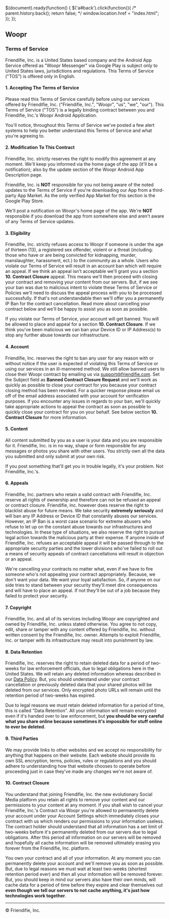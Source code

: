 $(document).ready(function() { $('a#back').click(function(){ /\* parent.history.back(); return false; \*/ window.location.href = "index.html"; }); });

Woopr
-----

### Terms of Service

Friendifie, Inc. is a United States based company and the Android App Service offered as "Woopr Messenger" via Google Play is subject only to United States laws, jurisdictions and regulations. This Terms of Service ("TOS") is offered only in English.

#### 1\. Accepting The Terms of Service

Please read this Terms of Service carefully before using our services offered by Friendifie, Inc. ("Friendifie, Inc.", "Woopr", "us", "we", "our"). This Terms of Service ("TOS") is a legally binding contract between you and Friendifie, Inc.'s Woopr Android Application.

You'll notice, throughout this Terms of Service we've posted a few alert systems to help you better understand this Terms of Service and what you're agreeing to.

#### 2\. Modification To This Contract

Friendifie, Inc. strictly reserves the right to modify this agreement at any moment. We'll keep you informed via the home page of the app (it'll be a notification); also by the update section of the Woopr Android App Description page.

Friendifie, Inc. is **NOT** responsible for you not being aware of the noted updates to the Terms of Service if you're downloading our App from a third-party App Market. As the only verified App Market for this section is the Google Play Store.

We'll post a notification on Woopr's home page of the app. We're **NOT** responsible if you download the app from somewhere else and aren't aware of any Terms of Service updates.

#### 3\. Eligibility

Friendifie, Inc. strictly refuses access to Woopr if someone is under the age of thirteen (13), a registered sex offender, violent or a threat (including: those who have or are being convicted for kidnapping, murder, manslaughter, harassment, ect.) to the community as a whole. Users who violate our Terms of Service will result in an account ban which will require an appeal. If we think an appeal isn't acceptable we'll grant you a section **10\. Contract Closure** appeal. This means we'll then proceed with closing your contract and removing your content from our servers. But, if we see your ban was due to malicious intent to violate these Terms of Service or Policies we'll need to discuss the appeal process with you to be processed successfully. If that's not understandable then we'll offer you a permanently IP Ban for the contract cancellation. Read more about cancelling your contract below and we'll be happy to assist you as soon as possible.

If you violate our Terms of Service, your account will get banned. You will be allowed to place and appeal for a section **10\. Contract Closure**. If we think you've been malicious we can ban your Device ID or IP Address(s) to stop any further abuse towards our infrastructure.

#### 4\. Account

Friendifie, Inc. reserves the right to ban any user for any reason with or without notice if the user is expected of violating this Terms of Service or using our services in an ill-mannered method. We still allow banned users to close their Woopr contract by emailing us via [support@friendifie.com](mailto:support@friendifie.com). Set the Subject field as **Banned Contract Closure Request** and we'll work as quickly as possible to close your contract for you because your contract closing method has been revoked. For a quicker response please email us off of the email address associated with your account for verification purposes. If you encounter any issues in regards to your ban, we'll quickly take appropriate actions to appeal the contract as soon as possible to quickly close your contract for you on your behalf. See below section **10\. Contract Closure** for more information.

#### 5\. Content

All content submitted by you as a user is your data and you are responsible for it. Friendifie, Inc. is in no way, shape or form responsible for any messages or photos you share with other users. You strictly own all the data you submitted and only submit at your own risk.

If you post something that'll get you in trouble legally, it's your problem. Not Friendifie, Inc.'s.

#### 6\. Appeals

Friendifie, Inc. partners who retain a valid contract with Friendifie, Inc. reserve all rights of ownership and therefore can not be refused an appeal or contract closure. Friendifie, Inc. however does reserve the right to blacklist abuse for future means. We take security **extremely seriously** and will ban any IP Address or Device ID that constantly abuses our services. However, an IP Ban is a worst case scenario for extreme abusers who refuse to let up on the constant abuse towards our infrastructures and technologies. In these type of situations, we also reserve the right to pursue legal action towards the malicious party at their expense. If anyone inside of Friendifie, Inc. refuses an acceptable appeal it will be passed through to the appropriate security parties and the lower divisions who've failed to roll out a means of security appeals of contract cancellations will result in objection or an appeal.

We're cancelling your contracts no matter what, even if we have to fire someone who's not appealing your contract appropriately. Because, we don't want your data. We want your loyal satisfaction. So, if anyone on our side tries to stand between your security they'll meet dire consequences and will have to place an appeal. If not they'll be out of a job because they failed to protect your security.

#### 7\. Copyright

Friendifie, Inc. and all of its services including Woopr are copyrighted and owned by Friendifie, Inc. unless stated otherwise. You agree to not copy, edit, share or tamper with any content offered by Friendifie, Inc. without written consent by the Friendifie, Inc. owner. Attempts to exploit Friendifie, Inc. or tamper with its infrastructure may result into punishment by law.

#### 8\. Data Retention

Friendifie, Inc. reserves the right to retain deleted data for a period of two-weeks for law enforcement officials, due to legal obligations here in the United States. We will retain any deleted information whereas described in our [Data Policy](https://woopr.friendifie.com/about/data.html). But, you should understand under your contract cancellation or previously deleted data that your shared photos will be deleted from our services. Only encrypted photo URLs will remain until the retention period of two-weeks has expired.

Due to legal reasons we must retain deleted information for a period of time, this is called "Data Retention". All your information will remain encrypted even if it's handed over to law enforcement, but **you should be very careful what you share online because sometimes it's impossible for stuff online to ever be deleted**.

#### 9\. Third Parties

We may provide links to other websites and we accept no responsibility for anything that happens on their website. Each website should provide its own SSL encryption, terms, policies, rules or regulations and you should adhere to understanding how that website chooses to operate before proceeding just in case they've made any changes we're not aware of.

#### 10\. Contract Closure

You understand that joining Friendifie, Inc. the new evolutionary Social Media platform you retain all rights to remove your content and our permissions to your content at any moment. If you shall wish to cancel your Friendifie, Inc.'s Contract via Woopr you're allowed to permanently delete your account under your Account Settings which immediately closes your contract with us which renders our permissions to your information useless. The contract holder should understand that all information has a set limit of two-weeks before it's permanently deleted from our servers due to legal obligations. After this period all information on our servers will be removed and hopefully all cache information will be removed ultimately erasing you forever from the Friendifie, Inc. platform.

You own your contract and all of your information. At any moment you can permanently delete your account and we'll remove you as soon as possible. But, due to legal reasons we must wait at least two-weeks (shortest retention period ever) and then all your information will be removed forever. But, you should keep in mind our servers also have their own minds, will cache data for a period of time before they expire and clear themselves out **even though we tell our servers to not cache anything, it's just how technologies work together**.

* * *

© Friendifie, Inc.